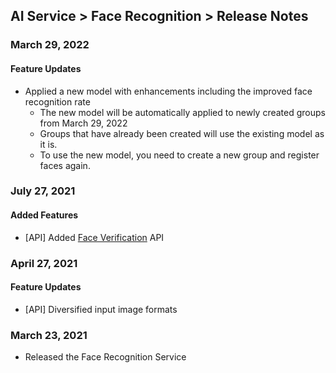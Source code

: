 ## AI Service > Face Recognition > Release Notes

### March 29, 2022
#### Feature Updates
* Applied a new model with enhancements including the improved face recognition rate
    * The new model will be automatically applied to newly created groups from March 29, 2022
    * Groups that have already been created will use the existing model as it is.
    * To use the new model, you need to create a new group and register faces again.

### July 27, 2021
#### Added Features
* [API] Added [Face Verification](./api-guide/#face-verification) API

### April 27, 2021
#### Feature Updates
* [API] Diversified input image formats

### March 23, 2021
* Released the Face Recognition Service
